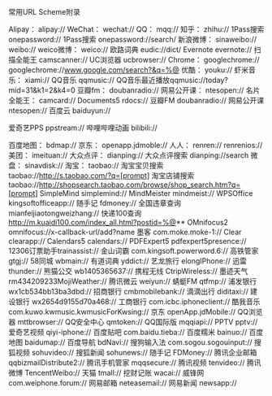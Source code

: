 常用URL Scheme附录

Alipay：		alipay://
WeChat：		wechat://
QQ：    		mqq://
知乎：    	zhihu://
1Pass搜索	onepassword://
1Pass搜索 	onepassword://search/
新浪微博：   	sinaweibo://  
			weibo://
weico微博：  weico://
欧路词典 		eudic://dict/
Evernote	evernote://
扫描全能王 	camscanner://
UC浏览器 	ucbrowser://
Chrome：    	googlechrome://
			googlechrome://www.google.com/search?&q=%@
优酷：    	youku://
虾米音乐：	xiami://
QQ音乐 		qqmusic://
QQ音乐最近播放qqmusic://today?mid=31&k1=2&k4=0
豆瓣fm：   	doubanradio://
网易公开课： 	ntesopen://
名片全能王： 	camcard://
Documents5 	rdocs://
豆瓣FM 		doubanradio://
网易公开课 	ntesopen://
百度云 		baiduyun://

爱奇艺PPS 	ppstream://
哔哩哔哩动画 	bilibili://

百度地图：   	bdmap://
京东：    	openapp.jdmoble://
人人：    	renren://
	 		renrenios://
美团：    	imeituan://
大众点评： 	dianping://
大众点评搜索 	dianping://search
微盘：    	sinavdisk://
淘宝：   	taobao://
淘宝宝贝搜索  taobao://http://s.taobao.com/?q=[prompt]
淘宝店铺搜索  taobao://http://shopsearch.taobao.com/browse/shop_search.htm?q=[prompt]
SimpleMind	simplemind://
MindMeister mindmeist://
WPSOffice 	kingsoftofficeapp://
随手记		fdmoney://
全国违章查询 	mianfeijiaotongweizhang://
快递100查询 	http://m.kuaidi100.com/index_all.html?postid=%@**
OMnifocus2 	omnifocus://x-callback-url/add?name
墨客 		com.moke.moke-1://
Clear 		clearapp://
Calendars5 	calendars://
PDFExpert5 	pdfexpert5presence://
12306订票助手trainassist://
金山词霸 		com.kingsoft.powerword.6://
高铁管家 		gtgj://
58同城 		wbmain://
有道词典 		yddict://
艺龙旅行 		elongIPhone://
迅雷			thunder://
熊猫公交 		wb1405365637://
携程无线 		CtripWireless://
墨迹天气 		rm434209233MojiWeather://
腾讯微云 		weiyun://
蜻蜓FM 		qtfmp://
浦发银行 		wx1cb534bb13ba3dbd://
招商银行 		cmbmobilebank://
滴滴出行 		diditaxi://
建设银行 		wx2654d9155d70a468://
工商银行 		com.icbc.iphoneclient://
酷我音乐 		com.kuwo.kwmusic.kwmusicForKwsing://
京东 		openApp.jdMobile://
QQ浏览器 	mttbrowser://
QQ安全中心 	qmtoken://
QQ国际版 	mqqiapi://
PPTV 		pptv://
爱奇艺视频 	qiyi-iphone://
百度贴吧 		com.baidu.tieba://
百度糯米 		bainuo://
百度地图 		baidumap://
百度导航 		bdNavi://
搜狗输入法 	com.sogou.sogouinput://
搜狐视频 		sohuvideo://
搜狐新闻 		sohunews://
随手记 		FDMoney://
腾讯企业邮箱 	qqbizmailDistribute2://
腾讯手机管家 	mqqsecure://
腾讯视频 		tenvideo://
腾讯微博 		TencentWeibo://
天猫 		tmall://
挖财记账 		wacai://
威锋网 		com.weiphone.forum://
网易邮箱 		neteasemail://
网易新闻 		newsapp://





